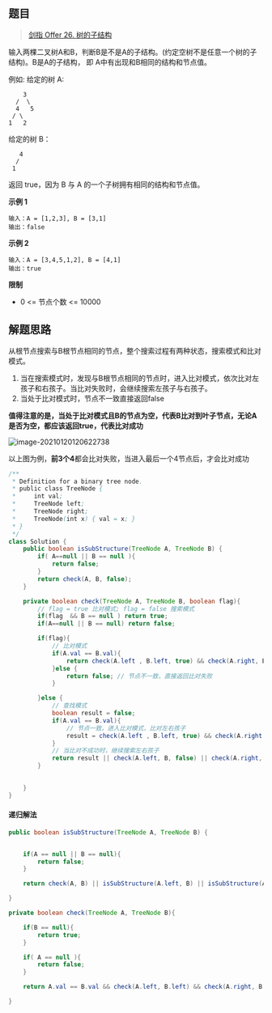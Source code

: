 ## 题目

> [剑指 Offer 26. 树的子结构](https://leetcode-cn.com/problems/shu-de-zi-jie-gou-lcof/)

输入两棵二叉树A和B，判断B是不是A的子结构。(约定空树不是任意一个树的子结构)。B是A的子结构， 即 A中有出现和B相同的结构和节点值。

例如:
给定的树 A:

        3
      /  \
      4   5
     / \
    1   2

给定的树 B：

```text
   4 
  /
 1
```


返回 true，因为 B 与 A 的一个子树拥有相同的结构和节点值。

**示例 1**

```text
输入：A = [1,2,3], B = [3,1]
输出：false
```

**示例 2**

```text
输入：A = [3,4,5,1,2], B = [4,1]
输出：true
```

**限制**

*  0 <= 节点个数 <= 10000

## 解题思路



从根节点搜索与B根节点相同的节点，整个搜索过程有两种状态，搜索模式和比对模式。

1.  当在搜索模式时，发现与B根节点相同的节点时，进入比对模式，依次比对左孩子和右孩子。当比对失败时，会继续搜索左孩子与右孩子。
2. 当处于比对模式时，节点不一致直接返回false

**值得注意的是，当处于比对模式且B的节点为空，代表B比对到叶子节点，无论A是否为空，都应该返回true，代表比对成功**

![image-20210120120622738](https://ning-wang.oss-cn-beijing.aliyuncs.com/blog-imags/image-20210120120622738.png)

以上图为例，**前3个4**都会比对失败，当进入最后一个4节点后，才会比对成功

```java
/**
 * Definition for a binary tree node.
 * public class TreeNode {
 *     int val;
 *     TreeNode left;
 *     TreeNode right;
 *     TreeNode(int x) { val = x; }
 * }
 */
class Solution {
    public boolean isSubStructure(TreeNode A, TreeNode B) {
        if( A==null || B == null ){
            return false;
        }
        return check(A, B, false);
    }

    private boolean check(TreeNode A, TreeNode B, boolean flag){
		// flag = true 比对模式; flag = false 搜索模式
        if(flag  && B == null ) return true;
        if(A==null || B == null) return false;

        if(flag){
            // 比对模式
            if(A.val == B.val){
                return check(A.left , B.left, true) && check(A.right, B.right, true); // 继续比对左右孩子
            }else {
                return false; // 节点不一致，直接返回比对失败
            }

        }else {
            // 查找模式
            boolean result = false;
            if(A.val == B.val){
                // 节点一致，进入比对模式，比对左右孩子
                result = check(A.left , B.left, true) && check(A.right, B.right, true);
            }
            // 当比对不成功时，继续搜索左右孩子
            return result || check(A.left, B, false) || check(A.right, B, false); 
        }
        

    }
}
```

#### 递归解法

```java
public boolean isSubStructure(TreeNode A, TreeNode B) {


    if(A == null || B == null){
        return false;
    }

    return check(A, B) || isSubStructure(A.left, B) || isSubStructure(A.right, B);

}

private boolean check(TreeNode A, TreeNode B){

    if(B == null){
        return true;
    }

    if( A == null ){
        return false;
    }

    return A.val == B.val && check(A.left, B.left) && check(A.right, B.right);

}
```

